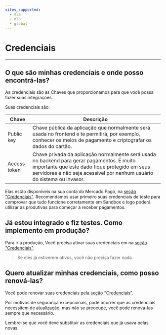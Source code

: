 ```yaml
---
sites_supported:
  - mla
  - mlb
  - global
---
```


# Credenciais
---

## O que são minhas credenciais e onde posso encontrá-las?

As credenciais são as Chaves que proporcionamos para que você possa fazer suas integrações. 

Suas credenciais são:

| Chave | Descrição|
| --- | --- |
| Public key | Chave pública da aplicação que normalmente será usada no frontend e te permitirá, por exemplo, conhecer os meios de pagamento e criptografar os dados do cartão.|
| Access token | Chave privada da aplicação normalmente será usada no backend para gerar pagamentos. É muito importante que este dado fique protegido em seus servidores e não seja acessível por nenhum usuário do sistema ou invasor. |

Elas estão disponíveis na sua conta do Mercado Pago, na [seção "Credenciais"]([FAKER][CREDENTIALS][URL]).
Recomendamos usar primeiro suas credenciais de teste para comprovar que tudo funcione corretamente em Sandbox e logo poderá utilizar as produtivas para começar a receber pagamentos.

## Já estou integrado e fiz testes. Como implemento em produção?

Para ir a produção, Você precisa ativar suas credenciais em na [seção "Credenciais"]([FAKER][CREDENTIALS][URL]).

> Se eles já estiverem ativos, você não precisa fazer nada.

## Quero atualizar minhas credenciais, como posso renová-las?

Você pode renovar suas credenciais pela [seção "Credenciais"]([FAKER][CREDENTIALS][URL]).

Por motivos de segurança excepcionais, pode ocorrer que as credenciais necessitem de atualização, mas não se preocupe, você pode renová-las sempre que necessário.

Lembre-se que você deve substituir as credenciais que já usava pelas novas.